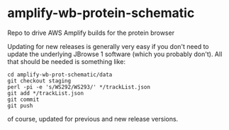 # amplify-wb-protein-schematic

Repo to drive AWS Amplify builds for the protein browser

Updating for new releases is generally very easy if you don't need to update
the underlying JBrowse 1 software (which you probably don't). All that should
be needed is something like:

```
cd amplify-wb-prot-schematic/data
git checkout staging
perl -pi -e 's/WS292/WS293/' */trackList.json
git add */trackList.json
git commit
git push
```

of course, updated for previous and new release versions.
